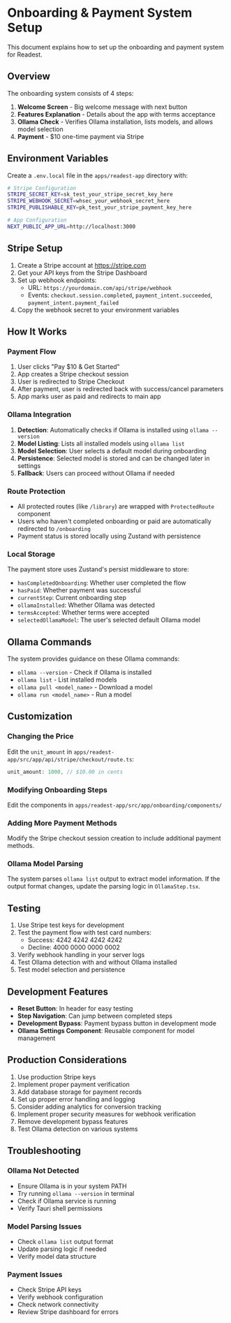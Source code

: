 # Onboarding & Payment System Setup

This document explains how to set up the onboarding and payment system for Readest.

## Overview

The onboarding system consists of 4 steps:
1. **Welcome Screen** - Big welcome message with next button
2. **Features Explanation** - Details about the app with terms acceptance
3. **Ollama Check** - Verifies Ollama installation, lists models, and allows model selection
4. **Payment** - $10 one-time payment via Stripe

## Environment Variables

Create a `.env.local` file in the `apps/readest-app` directory with:

```bash
# Stripe Configuration
STRIPE_SECRET_KEY=sk_test_your_stripe_secret_key_here
STRIPE_WEBHOOK_SECRET=whsec_your_webhook_secret_here
STRIPE_PUBLISHABLE_KEY=pk_test_your_stripe_payment_key_here

# App Configuration
NEXT_PUBLIC_APP_URL=http://localhost:3000
```

## Stripe Setup

1. Create a Stripe account at https://stripe.com
2. Get your API keys from the Stripe Dashboard
3. Set up webhook endpoints:
   - URL: `https://yourdomain.com/api/stripe/webhook`
   - Events: `checkout.session.completed`, `payment_intent.succeeded`, `payment_intent.payment_failed`
4. Copy the webhook secret to your environment variables

## How It Works

### Payment Flow
1. User clicks "Pay $10 & Get Started"
2. App creates a Stripe checkout session
3. User is redirected to Stripe Checkout
4. After payment, user is redirected back with success/cancel parameters
5. App marks user as paid and redirects to main app

### Ollama Integration
1. **Detection**: Automatically checks if Ollama is installed using `ollama --version`
2. **Model Listing**: Lists all installed models using `ollama list`
3. **Model Selection**: User selects a default model during onboarding
4. **Persistence**: Selected model is stored and can be changed later in settings
5. **Fallback**: Users can proceed without Ollama if needed

### Route Protection
- All protected routes (like `/library`) are wrapped with `ProtectedRoute` component
- Users who haven't completed onboarding or paid are automatically redirected to `/onboarding`
- Payment status is stored locally using Zustand with persistence

### Local Storage
The payment store uses Zustand's persist middleware to store:
- `hasCompletedOnboarding`: Whether user completed the flow
- `hasPaid`: Whether payment was successful
- `currentStep`: Current onboarding step
- `ollamaInstalled`: Whether Ollama was detected
- `termsAccepted`: Whether terms were accepted
- `selectedOllamaModel`: The user's selected default Ollama model

## Ollama Commands

The system provides guidance on these Ollama commands:
- `ollama --version` - Check if Ollama is installed
- `ollama list` - List installed models
- `ollama pull <model_name>` - Download a model
- `ollama run <model_name>` - Run a model

## Customization

### Changing the Price
Edit the `unit_amount` in `apps/readest-app/src/app/api/stripe/checkout/route.ts`:
```typescript
unit_amount: 1000, // $10.00 in cents
```

### Modifying Onboarding Steps
Edit the components in `apps/readest-app/src/app/onboarding/components/`

### Adding More Payment Methods
Modify the Stripe checkout session creation to include additional payment methods.

### Ollama Model Parsing
The system parses `ollama list` output to extract model information. If the output format changes, update the parsing logic in `OllamaStep.tsx`.

## Testing

1. Use Stripe test keys for development
2. Test the payment flow with test card numbers:
   - Success: 4242 4242 4242 4242
   - Decline: 4000 0000 0000 0002
3. Verify webhook handling in your server logs
4. Test Ollama detection with and without Ollama installed
5. Test model selection and persistence

## Development Features

- **Reset Button**: In header for easy testing
- **Step Navigation**: Can jump between completed steps
- **Development Bypass**: Payment bypass button in development mode
- **Ollama Settings Component**: Reusable component for model management

## Production Considerations

1. Use production Stripe keys
2. Implement proper payment verification
3. Add database storage for payment records
4. Set up proper error handling and logging
5. Consider adding analytics for conversion tracking
6. Implement proper security measures for webhook verification
7. Remove development bypass features
8. Test Ollama detection on various systems

## Troubleshooting

### Ollama Not Detected
- Ensure Ollama is in your system PATH
- Try running `ollama --version` in terminal
- Check if Ollama service is running
- Verify Tauri shell permissions

### Model Parsing Issues
- Check `ollama list` output format
- Update parsing logic if needed
- Verify model data structure

### Payment Issues
- Check Stripe API keys
- Verify webhook configuration
- Check network connectivity
- Review Stripe dashboard for errors

